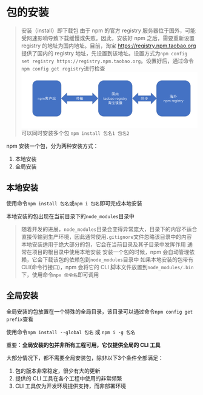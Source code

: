 # 包的安装

> 安装（install）即下载包
> 由于 npm 的官方 registry 服务器位于国外，可能受网速影响导致下载缓慢或失败。因此，安装好 npm 之后，需要重新设置 registry 的地址为国内地址。目前，淘宝 https://registry.npm.taobao.org 提供了国内的 registry 地址，先设置到该地址。设置方式为```npm config set registry https://registry.npm.taobao.org```。设置好后，通过命令```npm config get registry```进行检查
> ![](assets/2019-12-16-10-25-13.png)
> 可以同时安装多个包  `npm install 包名1 包名2`

npm 安装一个包，分为两种安装方式：

1. 本地安装
2. 全局安装


## 本地安装

使用命令```npm install 包名```或```npm i 包名```即可完成本地安装

本地安装的包出现在当前目录下的```node_modules```目录中

> 随着开发的进展，```node_modules```目录会变得异常庞大，目录下的内容不适合直接传输到生产环境，因此通常使用```.gitignore```文件忽略该目录中的内容
> 本地安装适用于绝大部分的包，它会在当前目录及其子目录中发挥作用
> 通常在项目的根目录中使用本地安装
> 安装一个包的时候，npm 会自动管理依赖，它会下载该包的依赖包到```node_modules```目录中
> 如果本地安装的包带有 CLI(命令行接口)，npm 会将它的 CLI 脚本文件放置到```node_modules/.bin```下，使用命令```npx 命令名```即可调用

## 全局安装

全局安装的包放置在一个特殊的全局目录，该目录可以通过命令```npm config get prefix```查看

使用命令```npm install --global 包名``` 或 ```npm i -g 包名```

重要：**全局安装的包并非所有工程可用，它仅提供全局的 CLI 工具**

大部分情况下，都不需要全局安装包，除非以下3个条件全部满足：

1. 包的版本非常稳定，很少有大的更新
2. 提供的 CLI 工具在各个工程中使用的非常频繁
3. CLI 工具仅为开发环境提供支持，而非部署环境